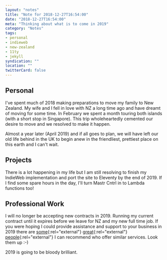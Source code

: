 ```yaml
---
layout: "notes"
title: "Note for 2018-12-27T16:54:00"
date: "2018-12-27T16:54:00"
meta: "Thinking about what is to come in 2019"
category: "Notes"
tags:
- personal
- indieweb
- new-zealand
- 11ty
- jekyll
syndication: ""
location: ""
twitterCard: false
---
```


## Personal

I've spent much of 2018 making preparations to move my family to New Zealand. My wife and I fell in love with NZ a long time ago and have dreamt of moving for some time. In February we spent a month touring both islands (with a short stop in Singapore). This trip wholeheartedly cemented our desire to move and we resolved to make it happen.

Almost a year later (April 2019) and if all goes to plan, we will have left our old life behind in the UK to begin anew in the friendliest, prettiest place on this earth and I can't wait.

## Projects

There is a lot happening in my life but I am still resolving to finish my IndieWeb implementation and port the site to Eleventy by the end of 2019. If I find some spare hours in the day, I'll turn Mastr Cntrl in to Lambda functions too!

## Professional Work

I will no longer be accepting new contracts in 2019. Running my current contract until it expires before we leave for NZ and my new full time job. If you were hoping I could provide assistance and support to your business in 2019 there are [some](https://northerncontrast.com/){:rel="external"} [great](https://flodesign.co.uk/){:rel="external"} [people](https://csswizardry.com/){:rel="external"} I  can recommend who offer similar services. Look them up :-)

2019 is going to be bloody brilliant.
